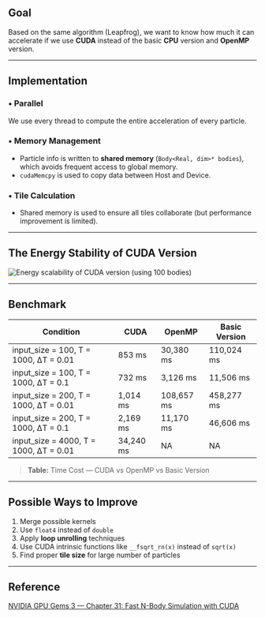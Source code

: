 ## **Goal**

Based on the same algorithm (Leapfrog), we want to know how much it can accelerate if we use **CUDA** instead of the basic **CPU** version and **OpenMP** version.

---

## **Implementation**

### • Parallel
We use every thread to compute the entire acceleration of every particle.

### • Memory Management
- Particle info is written to **shared memory** (`Body<Real, dim>* bodies`), which avoids frequent access to global memory.
- `cudaMemcpy` is used to copy data between Host and Device.

### • Tile Calculation
- Shared memory is used to ensure all tiles collaborate (but performance improvement is limited).

---

## **The Energy Stability of CUDA Version**

![Energy scalability of CUDA version (using 100 bodies)](Images/total%20energy.jpg)

---

## **Benchmark**

| Condition | CUDA | OpenMP | Basic Version |
|----------|------|--------|---------------|
| input_size = 100, T = 1000, ΔT = 0.01 | 853 ms | 30,380 ms | 110,024 ms |
| input_size = 100, T = 1000, ΔT = 0.1  | 732 ms | 3,126 ms  | 11,506 ms  |
| input_size = 200, T = 1000, ΔT = 0.01 | 1,014 ms | 108,657 ms | 458,277 ms |
| input_size = 200, T = 1000, ΔT = 0.1  | 2,169 ms | 11,170 ms  | 46,606 ms  |
| input_size = 4000, T = 1000, ΔT = 0.01| 34,240 ms | NA | NA |

> **Table:** Time Cost — CUDA vs OpenMP vs Basic Version

---

## **Possible Ways to Improve**

1. Merge possible kernels  
2. Use `float4` instead of `double`  
3. Apply **loop unrolling** techniques  
4. Use CUDA intrinsic functions like `__fsqrt_rn(x)` instead of `sqrt(x)`  
5. Find proper **tile size** for large number of particles  

---

## **Reference**

[NVIDIA GPU Gems 3 — Chapter 31: Fast N-Body Simulation with CUDA](https://developer.nvidia.com/gpugems/gpugems3/part-v-physics-simulation/chapter-31-fast-n-body-simulation-cuda)
